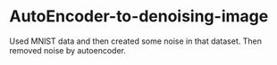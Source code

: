# AutoEncoder-to-denoising-image
Used MNIST data and then created some noise in that dataset. Then removed noise by autoencoder.
